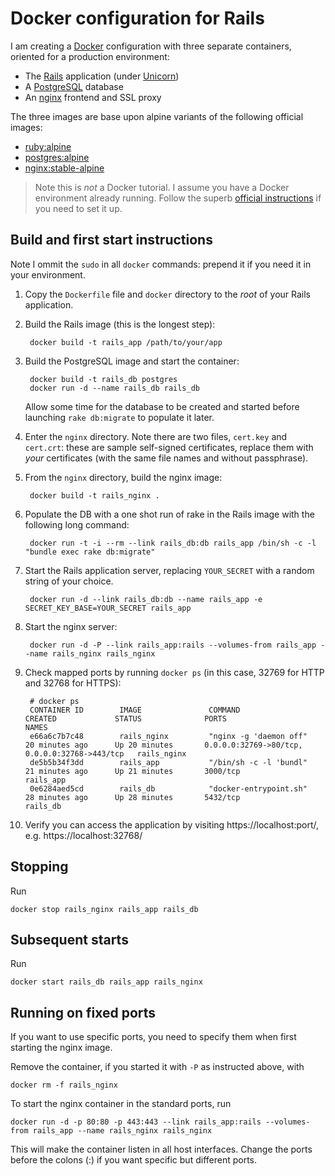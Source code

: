 # Docker configuration for Rails
I am creating a [Docker](https://www.docker.io/) configuration
with three separate containers, oriented for a production
environment:

* The [Rails](http://rubyonrails.org/) application (under
  [Unicorn](http://unicorn.bogomips.org/))
* A [PostgreSQL](http://www.postgresql.org/) database
* An [nginx](http://nginx.org/) frontend and SSL proxy

The three images are base upon alpine variants of the following
official images:

* [ruby:alpine](https://hub.docker.com/_/ruby/)
* [postgres:alpine](https://hub.docker.com/_/postgres/)
* [nginx:stable-alpine](https://hub.docker.com/_/nginx/)

> Note this is *not* a Docker tutorial. I assume you have a
> Docker environment already running. Follow the superb
> [official instructions](https://docs.docker.com/)
> if you need to set it up.

## Build and first start instructions

Note I ommit the `sudo` in all `docker` commands: prepend it if you
need it in your environment.

1. Copy the `Dockerfile` file and `docker` directory to the _root_
   of your Rails application.

2. Build the Rails image (this is the longest step):

        docker build -t rails_app /path/to/your/app

3. Build the PostgreSQL image and start the container:

        docker build -t rails_db postgres
        docker run -d --name rails_db rails_db

   Allow some time for the database to be created and started before
   launching `rake db:migrate` to populate it later.

4. Enter the `nginx` directory. Note there are two files,
   `cert.key` and `cert.crt`: these are sample self-signed certificates,
   replace them with *your* certificates (with the same file names and
   without passphrase).

5. From the `nginx` directory, build the nginx image:

        docker build -t rails_nginx .

6. Populate the DB with a one shot run of rake in the Rails image with the
   following long command:

        docker run -t -i --rm --link rails_db:db rails_app /bin/sh -c -l "bundle exec rake db:migrate"

7. Start the Rails application server, replacing `YOUR_SECRET` with
   a random string of your choice.

        docker run -d --link rails_db:db --name rails_app -e SECRET_KEY_BASE=YOUR_SECRET rails_app

8. Start the nginx server:

        docker run -d -P --link rails_app:rails --volumes-from rails_app --name rails_nginx rails_nginx

9. Check mapped ports by running `docker ps` (in this case, 32769
   for HTTP and 32768 for HTTPS):

        # docker ps
        CONTAINER ID        IMAGE               COMMAND                  CREATED             STATUS              PORTS                                           NAMES
        e66a6c7b7c48        rails_nginx         "nginx -g 'daemon off"   20 minutes ago      Up 20 minutes       0.0.0.0:32769->80/tcp, 0.0.0.0:32768->443/tcp   rails_nginx
        de5b5b34f3dd        rails_app           "/bin/sh -c -l 'bundl"   21 minutes ago      Up 21 minutes       3000/tcp                                        rails_app
        0e6284aed5cd        rails_db            "docker-entrypoint.sh"   28 minutes ago      Up 28 minutes       5432/tcp                                        rails_db

10. Verify you can access the application by visiting https://localhost:port/,
    e.g. https://localhost:32768/

## Stopping

Run

    docker stop rails_nginx rails_app rails_db

## Subsequent starts

Run

    docker start rails_db rails_app rails_nginx

## Running on fixed ports

If you want to use specific ports, you need to specify them when first
starting the nginx image.

Remove the container, if you started it with `-P` as instructed above,
with

    docker rm -f rails_nginx

To start the nginx container in the standard ports, run

    docker run -d -p 80:80 -p 443:443 --link rails_app:rails --volumes-from rails_app --name rails_nginx rails_nginx

This will make the container listen in all host interfaces.
Change the ports before the colons (:) if you want specific but
different ports.
